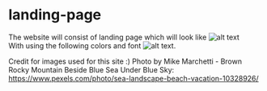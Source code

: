 # landing-page

The website will consist of landing page which will look like ![alt text](https://user-images.githubusercontent.com/50716392/163684137-2c9a48e0-c672-4b75-b5fa-c0f011e9c42a.png)  
With using the following colors and font ![alt text](https://user-images.githubusercontent.com/50716392/163684151-e1d02a24-4ce4-4616-aef6-0cd017f92c92.png).


Credit for images used for this site :)
Photo by Mike Marchetti - Brown Rocky Mountain Beside Blue Sea Under Blue Sky: https://www.pexels.com/photo/sea-landscape-beach-vacation-10328926/